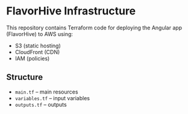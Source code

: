 # FlavorHive Infrastructure

This repository contains Terraform code for deploying the Angular app (FlavorHive) to AWS using:
- S3 (static hosting)
- CloudFront (CDN)
- IAM (policies)

## Structure
- `main.tf` – main resources
- `variables.tf` – input variables
- `outputs.tf` – outputs
